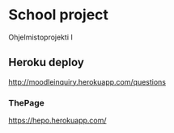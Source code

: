 # School project
Ohjelmistoprojekti I

## Heroku deploy
http://moodleinquiry.herokuapp.com/questions

### ThePage
https://hepo.herokuapp.com/
